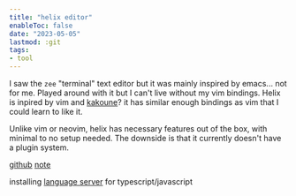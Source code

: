 ```yaml
---
title: "helix editor"
enableToc: false
date: "2023-05-05"
lastmod: :git
tags:
- tool
---
```


I saw the `zee` "terminal" text editor but it was mainly inspired by emacs... not for me.
Played around with it but I can't live without my vim bindings. Helix is inpired by vim 
and [kakoune](https://kakoune.org/)? it has similar enough bindings as vim that I could learn to like it.

Unlike vim or neovim, helix has necessary features out of the box, with minimal to no 
setup needed. The downside is that it currently doesn't have a plugin system.

[github](https://github.com/helix-editor/helix)
[note](https://github.com/helix-editor/helix/blob/07d31572734dedfd850d9d978fafe80278a88a3d/README.md?plain=1#L46-L53)

installing [language server](https://github.com/typescript-language-server/typescript-language-server) for typescript/javascript